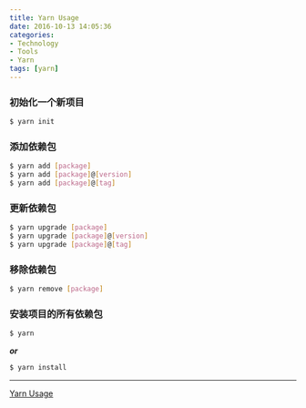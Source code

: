 ```yaml
---
title: Yarn Usage
date: 2016-10-13 14:05:36
categories: 
- Technology
- Tools
- Yarn
tags: [yarn]
---
```

### 初始化一个新项目
``` bash
$ yarn init
```

### 添加依赖包
``` bash
$ yarn add [package]
$ yarn add [package]@[version]
$ yarn add [package]@[tag]
```

<!-- more -->

### 更新依赖包

``` bash
$ yarn upgrade [package]
$ yarn upgrade [package]@[version]
$ yarn upgrade [package]@[tag]
```

### 移除依赖包
``` bash
$ yarn remove [package]
```

### 安装项目的所有依赖包
``` bash
$ yarn
```
***or***
``` bash
$ yarn install
```

---
[Yarn Usage](https://yarnpkg.com/en/docs/usage)